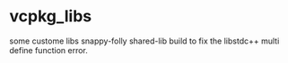 # vcpkg_libs

some custome libs
snappy-folly shared-lib build to fix the libstdc++ multi define function error.
